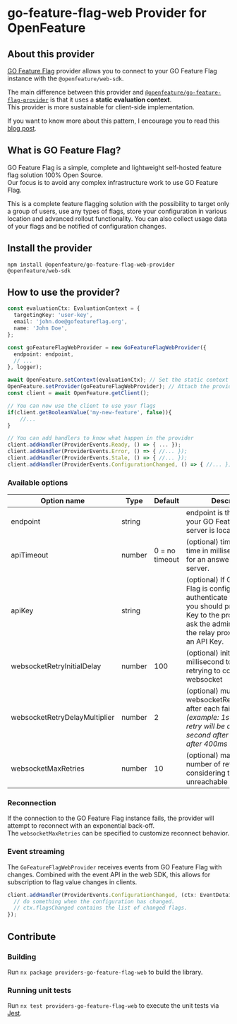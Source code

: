 # go-feature-flag-web Provider for OpenFeature
## About this provider
[GO Feature Flag](https://gofeatureflag.org) provider allows you to connect to your GO Feature Flag instance with the `@openfeature/web-sdk`.

The main difference between this provider and [`@openfeature/go-feature-flag-provider`](https://www.npmjs.com/package/@openfeature/go-feature-flag-provider) is that it uses a **static evaluation context**.  
This provider is more sustainable for client-side implementation.

If you want to know more about this pattern, I encourage you to read this [blog post](https://openfeature.dev/blog/catering-to-the-client-side/).

## What is GO Feature Flag?
GO Feature Flag is a simple, complete and lightweight self-hosted feature flag solution 100% Open Source.  
Our focus is to avoid any complex infrastructure work to use GO Feature Flag.

This is a complete feature flagging solution with the possibility to target only a group of users, use any types of flags, store your configuration in various location and advanced rollout functionality. You can also collect usage data of your flags and be notified of configuration changes.

## Install the provider

```shell
npm install @openfeature/go-feature-flag-web-provider @openfeature/web-sdk
```

## How to use the provider?
```typescript
const evaluationCtx: EvaluationContext = {
  targetingKey: 'user-key',
  email: 'john.doe@gofeatureflag.org',
  name: 'John Doe',
};

const goFeatureFlagWebProvider = new GoFeatureFlagWebProvider({
  endpoint: endpoint,
  // ...
}, logger);

await OpenFeature.setContext(evaluationCtx); // Set the static context for OpenFeature
OpenFeature.setProvider(goFeatureFlagWebProvider); // Attach the provider to OpenFeature
const client = await OpenFeature.getClient();

// You can now use the client to use your flags
if(client.getBooleanValue('my-new-feature', false)){
    //...
}

// You can add handlers to know what happen in the provider
client.addHandler(ProviderEvents.Ready, () => { ... });
client.addHandler(ProviderEvents.Error, () => { //... });
client.addHandler(ProviderEvents.Stale, () => { //... });
client.addHandler(ProviderEvents.ConfigurationChanged, () => { //... });
```

### Available options
| Option name                   | Type   | Default        | Description                                                                                                                                                                                     |
|-------------------------------|--------|----------------|-------------------------------------------------------------------------------------------------------------------------------------------------------------------------------------------------|
| endpoint                      | string |                | endpoint is the URL where your GO Feature Flag server is located.                                                                                                                               |
| apiTimeout                    | number | 0 = no timeout | (optional) timeout is the time in millisecond we wait for an answer from the server.                                                                                                            |
| apiKey                        | string |                | (optional) If GO Feature Flag is configured to authenticate the requests, you should provide an API Key to the provider. Please ask the administrator of the relay proxy to provide an API Key. |
| websocketRetryInitialDelay    | number | 100            | (optional) initial delay in millisecond to wait before retrying to connect the websocket                                                                                                        |
| websocketRetryDelayMultiplier | number | 2              | (optional) multiplier of websocketRetryInitialDelay after each failure _(example: 1st connection retry will be after 100ms, second after 200ms, third after 400ms ...)_                         |
| websocketMaxRetries           | number | 10             | (optional) maximum number of retries before considering the websocket unreachable                                                                                                               |

### Reconnection
If the connection to the GO Feature Flag instance fails, the provider will attempt to reconnect with an exponential back-off.   
The `websocketMaxRetries` can be specified to customize reconnect behavior.

### Event streaming
The `GoFeatureFlagWebProvider` receives events from GO Feature Flag with changes.
Combined with the event API in the web SDK, this allows for subscription to flag value changes in clients.

```typescript
client.addHandler(ProviderEvents.ConfigurationChanged, (ctx: EventDetails) => {
  // do something when the configuration has changed.
  // ctx.flagsChanged contains the list of changed flags.
});
```

## Contribute

### Building
Run `nx package providers-go-feature-flag-web` to build the library.

### Running unit tests
Run `nx test providers-go-feature-flag-web` to execute the unit tests via [Jest](https://jestjs.io).
